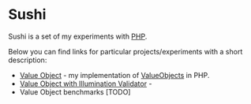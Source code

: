 # Sushi

Sushi is a set of my experiments with [PHP](https://php.net).   

Below you can find links for particular projects/experiments with a short description:

* [Value Object](docs/ValueObject.md) - my implementation of [ValueObjects](https://en.wikipedia.org/wiki/Value_object) 
in PHP.
* [Value Object with Illumination Validator](docs/ValueObjectIlluminationValidator.md) -  
* Value Object benchmarks [TODO] 
